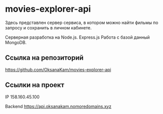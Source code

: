 # movies-explorer-api

Здесь представлен сервер cервиса, в котором можно найти фильмы по запросу и сохранить в личном кабинете.

Серверная разработка на Node.js. Express.js Работа с базой данный MongoDB.

## Ссылка на репозиторий

https://github.com/OksanaKam/movies-explorer-api

## Ссылки на проект

IP 158.160.45.100

Backend https://api.oksanakam.nomoredomains.xyz
